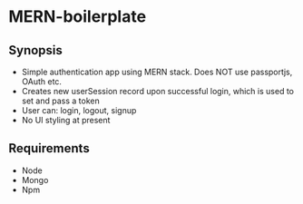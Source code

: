 # MERN-boilerplate

## Synopsis

- Simple authentication app using MERN stack. Does NOT use passportjs, OAuth etc.
- Creates new userSession record upon successful login, which is used to set and pass a token
- User can: login, logout, signup
- No UI styling at present

## Requirements

- Node
- Mongo
- Npm
